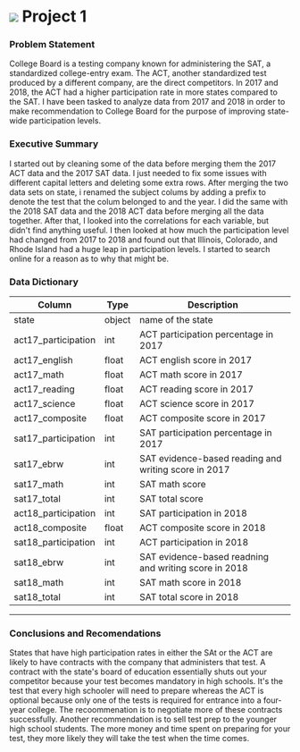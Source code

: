 # ![](https://ga-dash.s3.amazonaws.com/production/assets/logo-9f88ae6c9c3871690e33280fcf557f33.png) Project 1


### Problem Statement
College Board is a testing company known for administering the SAT, a standardized college-entry exam. The ACT, another standardized test produced by a different company, are the direct competitors. In 2017 and 2018, the ACT had a higher participation rate in more states compared to the SAT. I have been tasked to analyze data from 2017 and 2018 in order to make recommendation to College Board for the purpose of improving state-wide participation levels.

### Executive Summary
I started out by cleaning some of the data before merging them the 2017 ACT data and the 2017 SAT data. I just needed to fix some issues with different capital letters and deleting some extra rows. After merging the two data sets on state, i renamed the subject colums by adding a prefix to denote the test that the colum belonged to and the year. I did the same with the 2018 SAT data and the 2018 ACT data before merging all the data together. After that, I looked into the correlations for each variable, but didn't find anything useful. I then looked at how much the participation level had changed from 2017 to 2018 and found out that Illinois, Colorado, and Rhode Island had a huge leap in participation levels. I started to search online for a reason as to why that might be.

### Data Dictionary

|Column|Type|Description|
|---|---|---|
|state|object|name of the state|
|act17_participation|int|ACT participation percentage in 2017|
|act17_english |float| ACT english score in 2017|
|act17_math |float | ACT math score in 2017|
|act17_reading |float | ACT reading score in 2017|
|act17_science |float | ACT science score in 2017|
|act17_composite |float |ACT composite score in 2017|
|sat17_participation |int |SAT participation percentage in 2017|
|sat17_ebrw|int| SAT evidence-based reading and writing score in 2017|
|sat17_math|int| SAT math score|
|sat17_total|int| SAT total score |
|act18_participation|int| SAT participation in 2018|
|act18_composite|float| ACT composite score in 2018|
|sat18_participation|int| ACT participation in 2018 |
|sat18_ebrw|int| SAT evidence-based readning and writing score in 2018|
|sat18_math|int| SAT math score in 2018|
|sat18_total|int| SAT total score in 2018|

---

### Conclusions and Recomendations

States that have high participation rates in either the SAt or the ACT are likely to have contracts with the company that administers that test. A contract with the state's board of education essentially shuts out your competitor because your test becomes mandatory in high schools. It's the test that every high schooler will need to prepare whereas the ACT is optional because only one of the tests is required for entrance into a four-year college. The recoommenation is to negotiate more of these contracts successfully. Another recommendation is to sell test prep to the younger high school students. The more money and time spent on preparing for your test, they more likely they will take the test when the time comes.

